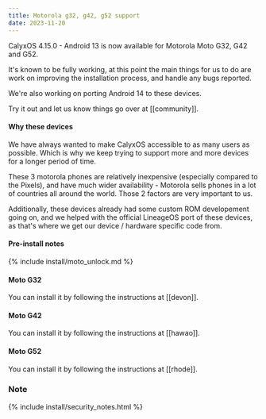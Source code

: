 ```yaml
---
title: Motorola g32, g42, g52 support
date: 2023-11-20
---
```


CalyxOS 4.15.0 - Android 13 is now available for Motorola Moto G32, G42 and G52.

It's known to be fully working, at this point the main things for us to do are work on improving the installation process, and handle any bugs reported.

We're also working on porting Android 14 to these devices.

Try it out and let us know things go over at [[community]].

#### Why these devices

We have always wanted to make CalyxOS accessible to as many users as possible. Which is why we keep trying to support more and more devices for a longer period of time.

These 3 motorola phones are relatively inexpensive (especially compared to the Pixels), and have much wider availability - Motorola sells phones in a lot of countries all around the world. Those 2 factors are very important to us.

Additionally, these devices already had some custom ROM developement going on, and we helped with the official LineageOS port of these devices, as that's where we get our device / hardware specific code from.

#### Pre-install notes

{% include install/moto_unlock.md %}

#### Moto G32

You can install it by following the instructions at [[devon]].

#### Moto G42

You can install it by following the instructions at [[hawao]].

#### Moto G52

You can install it by following the instructions at [[rhode]].

### Note

{% include install/security_notes.html %}
